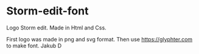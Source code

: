 # Storm-edit-font
Logo Storm edit.
Made in Html and Css.

First logo was made in png and svg format.
Then use https://glyphter.com to make font.
Jakub D
